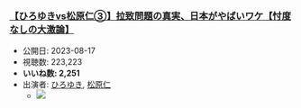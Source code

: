 ### [【ひろゆきvs松原仁③】拉致問題の真実、日本がやばいワケ【忖度なしの大激論】](https://www.youtube.com/watch?v=qq8QSnB2PK0)
-   公開日: 2023-08-17
-   視聴数: 223,223
-   **いいね数: 2,251**
-   出演者: [ひろゆき](/rehacq_fan/people/ひろゆき "wikilink"), [松原仁](/rehacq_fan/people/松原仁 "wikilink")
    - [![](https://img.youtube.com/vi/qq8QSnB2PK0/hqdefault.jpg)](https://www.youtube.com/watch?v=qq8QSnB2PK0)
